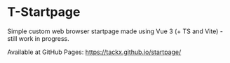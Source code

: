 # T-Startpage

Simple custom web browser startpage made using Vue 3 (+ TS and Vite) - still work in progress.

Available at GitHub Pages: https://tackx.github.io/startpage/
